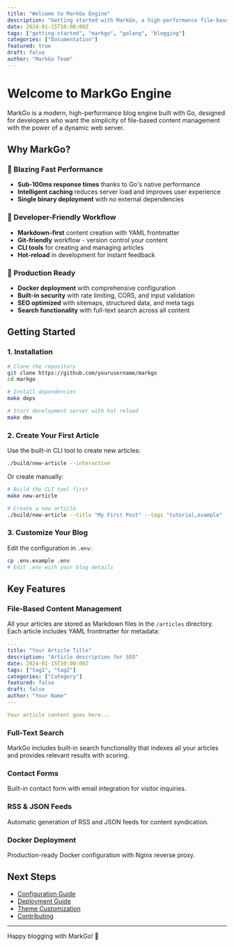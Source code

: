 ```yaml
---
title: "Welcome to MarkGo Engine"
description: "Getting started with MarkGo, a high-performance file-based blog engine written in Go"
date: 2024-01-15T10:00:00Z
tags: ["getting-started", "markgo", "golang", "blogging"]
categories: ["Documentation"]
featured: true
draft: false
author: "MarkGo Team"
---
```


# Welcome to MarkGo Engine

MarkGo is a modern, high-performance blog engine built with Go, designed for developers who want the simplicity of file-based content management with the power of a dynamic web server.

## Why MarkGo?

### 🚀 Blazing Fast Performance
- **Sub-100ms response times** thanks to Go's native performance
- **Intelligent caching** reduces server load and improves user experience
- **Single binary deployment** with no external dependencies

### 📝 Developer-Friendly Workflow
- **Markdown-first** content creation with YAML frontmatter
- **Git-friendly** workflow - version control your content
- **CLI tools** for creating and managing articles
- **Hot-reload** in development for instant feedback

### 🔧 Production Ready
- **Docker deployment** with comprehensive configuration
- **Built-in security** with rate limiting, CORS, and input validation
- **SEO optimized** with sitemaps, structured data, and meta tags
- **Search functionality** with full-text search across all content

## Getting Started

### 1. Installation

```bash
# Clone the repository
git clone https://github.com/yourusername/markgo
cd markgo

# Install dependencies
make deps

# Start development server with hot reload
make dev
```

### 2. Create Your First Article

Use the built-in CLI tool to create new articles:

```bash
./build/new-article --interactive
```

Or create manually:

```bash
# Build the CLI tool first
make new-article

# Create a new article
./build/new-article --title "My First Post" --tags "tutorial,example"
```

### 3. Customize Your Blog

Edit the configuration in `.env`:

```bash
cp .env.example .env
# Edit .env with your blog details
```

## Key Features

### File-Based Content Management
All your articles are stored as Markdown files in the `/articles` directory. Each article includes YAML frontmatter for metadata:

```yaml
---
title: "Your Article Title"
description: "Article description for SEO"
date: 2024-01-15T10:00:00Z
tags: ["tag1", "tag2"]
categories: ["Category"]
featured: false
draft: false
author: "Your Name"
---

Your article content goes here...
```

### Full-Text Search
MarkGo includes built-in search functionality that indexes all your articles and provides relevant results with scoring.

### Contact Forms
Built-in contact form with email integration for visitor inquiries.

### RSS & JSON Feeds
Automatic generation of RSS and JSON feeds for content syndication.

### Docker Deployment
Production-ready Docker configuration with Nginx reverse proxy.

## Next Steps

- [Configuration Guide](https://github.com/yourusername/markgo/blob/main/docs/configuration.md)
- [Deployment Guide](https://github.com/yourusername/markgo/blob/main/docs/deployment.md)
- [Theme Customization](https://github.com/yourusername/markgo/blob/main/docs/themes.md)
- [Contributing](https://github.com/yourusername/markgo/blob/main/CONTRIBUTING.md)

---

Happy blogging with MarkGo! 🎉
